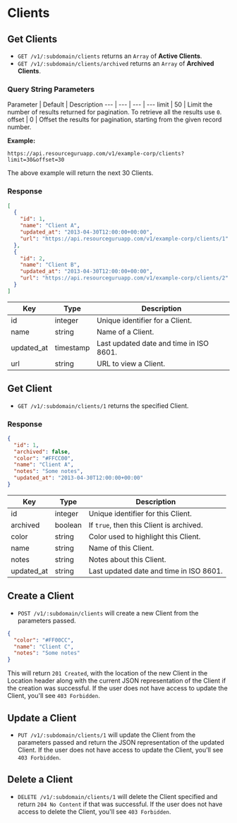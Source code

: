 # Clients

## Get Clients

* `GET /v1/:subdomain/clients` returns an `Array` of **Active Clients**.
* `GET /v1/:subdomain/clients/archived` returns an `Array` of **Archived Clients**.

### Query String Parameters

Parameter | Default | Description
--- | --- | --- | ---
limit | 50 | Limit the number of results returned for pagination. To retrieve all the results use `0`.
offset | 0 | Offset the results for pagination, starting from the given record number.

**Example:**

```
https://api.resourceguruapp.com/v1/example-corp/clients?limit=30&offset=30
```

The above example will return the next 30 Clients.

### Response

```json
[
  {
    "id": 1,
    "name": "Client A",
    "updated_at": "2013-04-30T12:00:00+00:00",
    "url": "https://api.resourceguruapp.com/v1/example-corp/clients/1"
  },
  {
    "id": 2,
    "name": "Client B",
    "updated_at": "2013-04-30T12:00:00+00:00",
    "url": "https://api.resourceguruapp.com/v1/example-corp/clients/2"
  }
]
```

Key | Type | Description
--- | --- | ---
id | integer | Unique identifier for a Client.
name | string | Name of a Client.
updated_at | timestamp | Last updated date and time in ISO 8601.
url | string | URL to view a Client.

## Get Client

* `GET /v1/:subdomain/clients/1` returns the specified Client.

### Response

```json
{
  "id": 1,
  "archived": false,
  "color": "#FFCC00",
  "name": "Client A",
  "notes": "Some notes",
  "updated_at": "2013-04-30T12:00:00+00:00"
}
```

Key | Type | Description
--- | --- | ---
id | integer | Unique identifier for this Client.
archived | boolean | If `true`, then this Client is archived.
color | string | Color used to highlight this Client.
name | string | Name of this Client.
notes | string | Notes about this Client.
updated_at | string | Last updated date and time in ISO 8601.

## Create a Client

* `POST /v1/:subdomain/clients` will create a new Client from the parameters passed.

```json
{
  "color": "#FF00CC",
  "name": "Client C",
  "notes": "Some notes"
}
```

This will return `201 Created`, with the location of the new Client in the Location header
along with the current JSON representation of the Client if the creation was successful.
If the user does not have access to update the Client, you'll see `403 Forbidden`.

## Update a Client

* `PUT /v1/:subdomain/clients/1` will update the Client from the parameters passed and return
the JSON representation of the updated Client. If the user does not have access to update
the Client, you'll see `403 Forbidden`.

## Delete a Client

* `DELETE /v1/:subdomain/clients/1` will delete the Client specified and return `204 No Content`
if that was successful. If the user does not have access to delete the Client, you'll see `403 Forbidden`.


